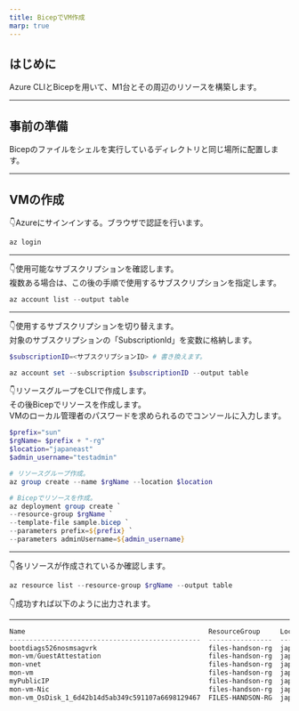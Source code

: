 ```yaml
---
title: BicepでVM作成
marp: true
---
```


## はじめに

Azure CLIとBicepを用いて、M1台とその周辺のリソースを構築します。

---

## 事前の準備

Bicepのファイルをシェルを実行しているディレクトリと同じ場所に配置します。

---

## VMの作成

👇️Azureにサインインする。ブラウザで認証を行います。

```PowerShell
az login
```

---

👇️使用可能なサブスクリプションを確認します。  
複数ある場合は、この後の手順で使用するサブスクリプションを指定します。

```PowerShell
az account list --output table
```

---

👇️使用するサブスクリプションを切り替えます。  
対象のサブスクリプションの「SubscriptionId」を変数に格納します。

```PowerShell
$subscriptionID=<サブスクリプションID> # 書き換えます。

az account set --subscription $subscriptionID --output table
```

👇️リソースグループをCLIで作成します。  
その後Bicepでリソースを作成します。  
VMのローカル管理者のパスワードを求められるのでコンソールに入力します。

```PowerShell
$prefix="sun"
$rgName= $prefix + "-rg"
$location="japaneast"
$admin_username="testadmin"

# リソースグループ作成。
az group create --name $rgName --location $location

# Bicepでリソースを作成。
az deployment group create `
--resource-group $rgName `
--template-file sample.bicep `
--parameters prefix=${prefix} `
--parameters adminUsername=${admin_username}
```

---

👇️各リソースが作成されているか確認します。

```PowerShell
az resource list --resource-group $rgName --output table
```

👇️成功すれば以下のように出力されます。

---

```PowerShell
Name                                              ResourceGroup     Location    Type                                          Status
------------------------------------------------  ----------------  ----------  --------------------------------------------  --------default-NSG                                       files-handson-rg  japaneast   Microsoft.Network/networkSecurityGroups
bootdiags526nosmsagvrk                            files-handson-rg  japaneast   Microsoft.Storage/storageAccounts
mon-vm/GuestAttestation                           files-handson-rg  japaneast   Microsoft.Compute/virtualMachines/extensions
mon-vnet                                          files-handson-rg  japaneast   Microsoft.Network/virtualNetworks
mon-vm                                            files-handson-rg  japaneast   Microsoft.Compute/virtualMachines
myPublicIP                                        files-handson-rg  japaneast   Microsoft.Network/publicIPAddresses
mon-vm-Nic                                        files-handson-rg  japaneast   Microsoft.Network/networkInterfaces
mon-vm_OsDisk_1_6d42b14d5ab349c591107a6698129467  FILES-HANDSON-RG  japaneast   Microsoft.Compute/disks
```